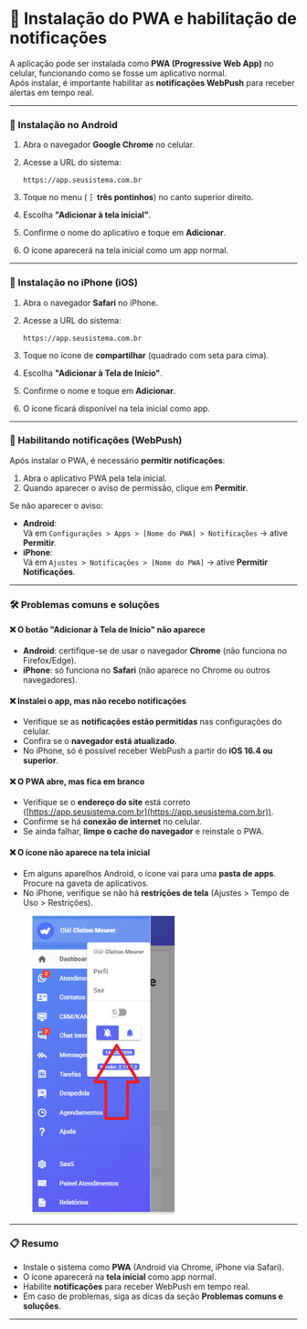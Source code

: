# 📲 Instalação do PWA e habilitação de notificações

A aplicação pode ser instalada como **PWA (Progressive Web App)** no celular, funcionando como se fosse um aplicativo normal.\
Após instalar, é importante habilitar as **notificações WebPush** para receber alertas em tempo real.

***

### 🤖 Instalação no Android

1. Abra o navegador **Google Chrome** no celular.
2.  Acesse a URL do sistema:

    ```
    https://app.seusistema.com.br
    ```
3. Toque no menu (**⋮ três pontinhos**) no canto superior direito.
4. Escolha **"Adicionar à tela inicial"**.
5. Confirme o nome do aplicativo e toque em **Adicionar**.
6. O ícone aparecerá na tela inicial como um app normal.

***

### 🍏 Instalação no iPhone (iOS)

1. Abra o navegador **Safari** no iPhone.
2.  Acesse a URL do sistema:

    ```
    https://app.seusistema.com.br
    ```
3. Toque no ícone de **compartilhar** (quadrado com seta para cima).
4. Escolha **"Adicionar à Tela de Início"**.
5. Confirme o nome e toque em **Adicionar**.
6. O ícone ficará disponível na tela inicial como app.

***

### 🔔 Habilitando notificações (WebPush)

Após instalar o PWA, é necessário **permitir notificações**:

1. Abra o aplicativo PWA pela tela inicial.
2. Quando aparecer o aviso de permissão, clique em **Permitir**.

Se não aparecer o aviso:

* **Android**:\
  Vá em `Configurações > Apps > [Nome do PWA] > Notificações` → ative **Permitir**.
* **iPhone**:\
  Vá em `Ajustes > Notificações > [Nome do PWA]` → ative **Permitir Notificações**.

***

### 🛠️ Problemas comuns e soluções

#### ❌ O botão "Adicionar à Tela de Início" não aparece

* **Android**: certifique-se de usar o navegador **Chrome** (não funciona no Firefox/Edge).
* **iPhone**: só funciona no **Safari** (não aparece no Chrome ou outros navegadores).

#### ❌ Instalei o app, mas não recebo notificações

* Verifique se as **notificações estão permitidas** nas configurações do celular.
* Confira se o **navegador está atualizado**.
* No iPhone, só é possível receber WebPush a partir do **iOS 16.4 ou superior**.

#### ❌ O PWA abre, mas fica em branco

* Verifique se o **endereço do site** está correto ([https://app.seusistema.com.br](https://app.seusistema.com.br)).
* Confirme se há **conexão de internet** no celular.
* Se ainda falhar, **limpe o cache do navegador** e reinstale o PWA.

#### ❌ O ícone não aparece na tela inicial

* Em alguns aparelhos Android, o ícone vai para uma **pasta de apps**. Procure na gaveta de aplicativos.
* No iPhone, verifique se não há **restrições de tela** (Ajustes > Tempo de Uso > Restrições).

<figure><img src="../../.gitbook/assets/image (10).png" alt=""><figcaption></figcaption></figure>

***

### 📋 Resumo

* Instale o sistema como **PWA** (Android via Chrome, iPhone via Safari).
* O ícone aparecerá na **tela inicial** como app normal.
* Habilite **notificações** para receber WebPush em tempo real.
* Em caso de problemas, siga as dicas da seção **Problemas comuns e soluções**.

***
